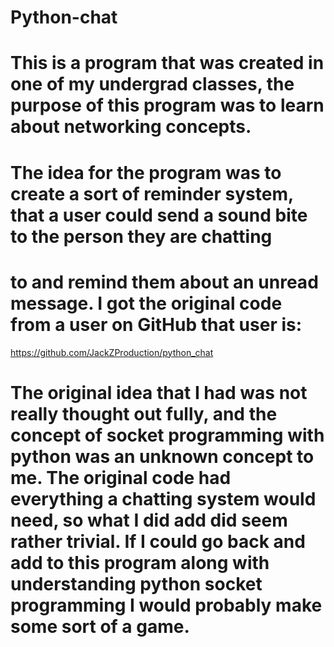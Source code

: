 # Python-chat
# This is a program that was created in one of my undergrad classes, the purpose of this program was to learn about networking concepts.
# The idea for the program was to create a sort of reminder system, that a user could send a sound bite to the person they are chatting  
# to and remind them about an unread message. I got the original code from a user on GitHub that user is: 
 https://github.com/JackZProduction/python_chat 
# The original idea that I had was not really thought out fully, and the concept of socket programming with python was an unknown concept  to me. The original code had everything a chatting system would need, so what I did add did seem rather trivial. If I could go back and  add to this program along with understanding python socket programming I would probably make some sort of a game.
